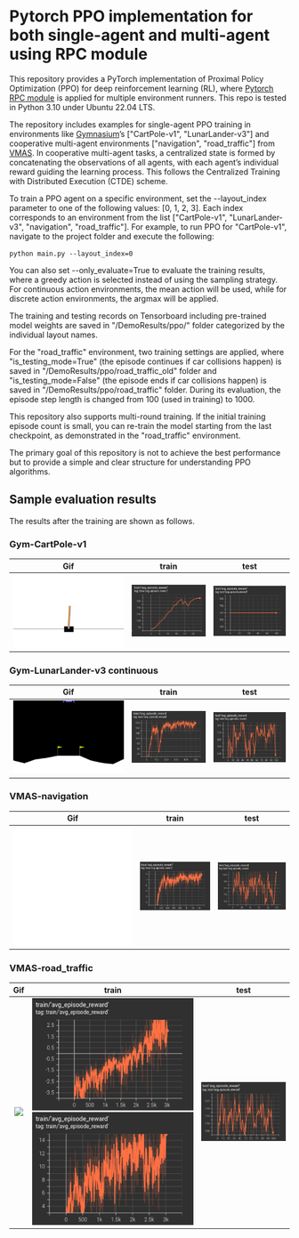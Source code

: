 # Pytorch PPO implementation for both single-agent and multi-agent using RPC module

This repository provides a PyTorch implementation of Proximal Policy Optimization (PPO) 
for deep reinforcement learning (RL), where [Pytorch RPC module](https://pytorch.org/docs/stable/rpc.html) 
is applied for multiple environment runners.
This repo is tested in Python 3.10 under Ubuntu 22.04 LTS.


The repository includes examples for single-agent PPO training in environments 
like [Gymnasium](https://gymnasium.farama.org/index.html)’s ["CartPole-v1", "LunarLander-v3"] and 
cooperative multi-agent environments ["navigation", "road_traffic"] from 
[VMAS](https://github.com/proroklab/VectorizedMultiAgentSimulator). 
In cooperative multi-agent tasks, a centralized state is formed by concatenating the observations of all agents, 
with each agent’s individual reward guiding the learning process. 
This follows the Centralized Training with Distributed Execution (CTDE) scheme.


To train a PPO agent on a specific environment, 
set the --layout_index parameter to one of the following values: [0, 1, 2, 3]. 
Each index corresponds to an environment from the list ["CartPole-v1", "LunarLander-v3", "navigation", "road_traffic"]. 
For example, to run PPO for "CartPole-v1", navigate to the project folder and execute the following:
```
python main.py --layout_index=0
```


You can also set --only_evaluate=True to evaluate the training results, 
where a greedy action is selected instead of using the sampling strategy. For continuous action environments, 
the mean action will be used, while for discrete action environments, the argmax will be applied.


The training and testing records on Tensorboard including pre-trained model weights are saved in 
"/DemoResults/ppo/" folder categorized by the individual layout names. 


For the "road_traffic" environment, two
training settings are applied, where "is_testing_mode=True" (the episode continues if car collisions happen)
is saved in "/DemoResults/ppo/road_traffic_old" folder 
and "is_testing_mode=False" (the episode ends if car collisions happen) 
is saved in "/DemoResults/ppo/road_traffic" folder. During its evaluation, the episode step length is changed from
100 (used in training) to 1000.


This repository also supports multi-round training. If the initial training episode count is small, 
you can re-train the model starting from the last checkpoint, as demonstrated in the "road_traffic" environment.


The primary goal of this repository is not to achieve the best performance but to provide a simple and 
clear structure for understanding PPO algorithms.


## Sample evaluation results
The results after the training are shown as follows.
### Gym-CartPole-v1
|                          Gif                           |                        train                         |                        test                         |
|:------------------------------------------------------:|:----------------------------------------------------:|:---------------------------------------------------:|
| ![](./DemoResults/ppo/CartPole-v1/Summary/testing.gif) | ![](./DemoResults/ppo/CartPole-v1/Summary/train.png) | ![](./DemoResults/ppo/CartPole-v1/Summary/test.png) |

### Gym-LunarLander-v3 continuous
|                            Gif                            |                          train                          |                          test                          |
|:---------------------------------------------------------:|:-------------------------------------------------------:|:------------------------------------------------------:|
| ![](./DemoResults/ppo/LunarLander-v3/Summary/testing.gif) | ![](./DemoResults/ppo/LunarLander-v3/Summary/train.png) | ![](./DemoResults/ppo/LunarLander-v3/Summary/test.png) |

### VMAS-navigation
|                          Gif                          |                        train                        |                        test                        |
|:-----------------------------------------------------:|:---------------------------------------------------:|:--------------------------------------------------:|
| ![](./DemoResults/ppo/navigation/Summary/testing.gif) | ![](./DemoResults/ppo/navigation/Summary/train.png) | ![](./DemoResults/ppo/navigation/Summary/test.png) |

### VMAS-road_traffic
|                           Gif                           |                                                    train                                                     |                                   test                                    |
|:-------------------------------------------------------:|:------------------------------------------------------------------------------------------------------------:|:-------------------------------------------------------------------------:|
| ![](./DemoResults/ppo/road_traffic/Summary/testing.gif) | ![](./DemoResults/ppo/road_traffic/Summary/train1.png)![](./DemoResults/ppo/road_traffic/Summary/train2.png) | ![](./DemoResults/ppo/road_traffic/Summary/test(episode_length=1000).png) |
